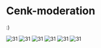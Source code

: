 # Cenk-moderation
:)

<center> 
</center>


<img src="https://cdn.discordapp.com/attachments/782073495780589577/935857781083349002/unknown.png?width=805&height=222" alt="31" />
<img src="https://media.discordapp.net/attachments/782073495780589577/935859970954653756/unknown.png?width=805&height=222" alt="31" />
<img src="https://media.discordapp.net/attachments/782073495780589577/935857901682163712/unknown.png" alt="31" />
<img src="https://cdn.discordapp.com/attachments/782073495780589577/935858090820116560/unknown.png" alt="31" />
<img src="https://cdn.discordapp.com/attachments/782073495780589577/935858640773070878/unknown.png" alt="31" />

<img src="https://cdn.discordapp.com/attachments/782073495780589577/935858640773070878/unknown.png" alt="31" />
